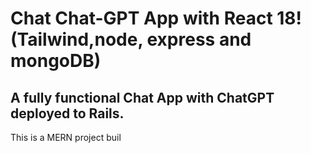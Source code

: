# Chat Chat-GPT App with React 18! (Tailwind,node, express and mongoDB)

## A fully functional Chat App with ChatGPT deployed to Rails.

This is a MERN project buil